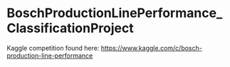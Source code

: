# BoschProductionLinePerformance_ClassificationProject
Kaggle competition found here: https://www.kaggle.com/c/bosch-production-line-performance
